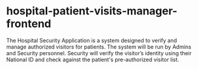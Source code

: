 # hospital-patient-visits-manager-frontend
The Hospital Security Application is a system designed to verify and manage authorized visitors for patients. The system will be run by Admins and Security personnel. Security will verify the visitor’s identity using their National ID and check against the patient's pre-authorized visitor list.

